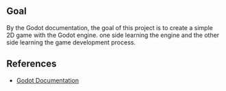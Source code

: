 ## Goal

By the Godot documentation, the goal of this project is to create a simple 2D game with the Godot engine. one side learning the engine and the other side learning the game development process.

## References

- [Godot Documentation](https://docs.godotengine.org/en/stable/index.html)